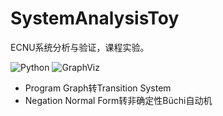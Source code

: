 # SystemAnalysisToy
ECNU系统分析与验证，课程实验。

![Python](https://img.shields.io/badge/Python-3.7-blue.svg)
![GraphViz](https://img.shields.io/badge/GraphViz-2.28-purple.svg)

- Program Graph转Transition System
- Negation Normal Form转非确定性Büchi自动机
